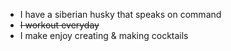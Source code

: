 * I have a siberian husky that speaks on command
* ~~I workout everyday~~
* I make enjoy creating & making cocktails 
